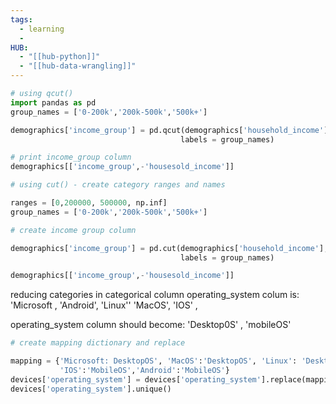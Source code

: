 ```yaml
---
tags:
  - learning
  - 
HUB:
  - "[[hub-python]]"
  - "[[hub-data-wrangling]]"
---
```



```python
# using qcut()
import pandas as pd
group_names = ['0-200k','200k-500k','500k+']

demographics['income_group'] = pd.qcut(demographics['household_income'], q =3,
									  labels = group_names)

# print income_group column
demographics[['income_group',-'housesold_income']]
```

```python
# using cut() - create category ranges and names

ranges = [0,200000, 500000, np.inf]
group_names = ['0-200k','200k-500k','500k+']

# create income group column

demographics['income_group'] = pd.cut(demographics['household_income'], bins =ranges,
									  labels = group_names)

demographics[['income_group',-'housesold_income']]
```

reducing categories in categorical column
operating_system colum is: 'Microsoft , 'Android', 'Linux'' 'MacOS', 'IOS' ,

operating_system column should become: 'Desktop0S' , 'mobileOS'

```python
# create mapping dictionary and replace

mapping = {'Microsoft: DesktopOS', 'MacOS':'DesktopOS', 'Linux': 'DesktopOS',
		   'IOS':'MobileOS','Android':'MobileOS'}
devices['operating_system'] = devices['operating_system'].replace(mapping)
devices['operating_system'].unique()
```
